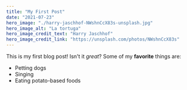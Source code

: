 ```yaml
---
title: "My First Post"
date: "2021-07-23"
hero_image: "./harry-jaschhof-NWshnCcX83s-unsplash.jpg"
hero_image_alt: "La tortuga"
hero_image_credit_text: "Harry Jaschhof"
hero_image_credit_link: "https://unsplash.com/photos/NWshnCcX83s"
---
```

This is my first blog post! Isn't it *great*?
Some of my **favorite** things are:
* Petting dogs
* Singing
* Eating potato-based foods